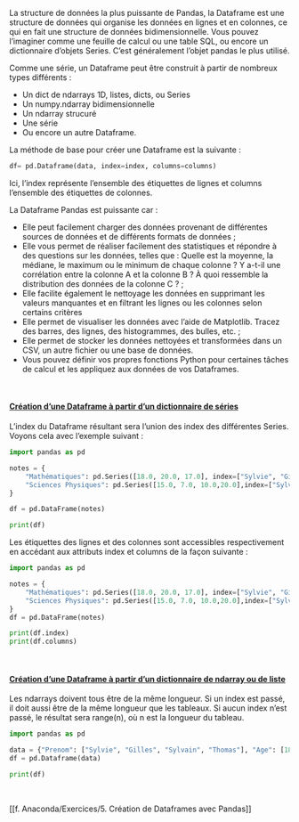 La structure de données la plus puissante de Pandas, la Dataframe est une structure de données qui organise les données en lignes et en colonnes, ce qui en fait une structure de données bidimensionnelle. Vous pouvez l’imaginer comme une feuille de calcul ou une table SQL, ou encore un dictionnaire d’objets Series. C’est généralement l’objet pandas le plus utilisé.

Comme une série, un Dataframe peut être construit à partir de nombreux types différents :
- Un dict de ndarrays 1D, listes, dicts, ou Series
- Un numpy.ndarray bidimensionnelle
- Un ndarray strucuré
- Une série
- Ou encore un autre Dataframe.

La méthode de base pour créer une Dataframe est la suivante :

```python
df= pd.Dataframe(data, index=index, columns=columns)
```

Ici, l’index représente l’ensemble des étiquettes de lignes et columns l’ensemble des étiquettes de
colonnes.

La Dataframe Pandas est puissante car :
- Elle peut facilement charger des données provenant de différentes sources de données et de différents formats de données ;
- Elle vous permet de réaliser facilement des statistiques et répondre à des questions sur les données, telles que : Quelle est la moyenne, la médiane, le maximum ou le minimum de chaque colonne ? Y a-t-il une corrélation entre la colonne A et la colonne B ? À quoi ressemble la distribution des données de la colonne C ? ;
- Elle facilite également le nettoyage les données en supprimant les valeurs manquantes et en filtrant les lignes ou les colonnes selon certains critères
- Elle permet de visualiser les données avec l’aide de Matplotlib. Tracez des barres, des lignes, des histogrammes, des bulles, etc. ;
- Elle permet de stocker les données nettoyées et transformées dans un CSV, un autre fichier ou une base de données.
- Vous pouvez définir vos propres fonctions Python pour certaines tâches de calcul et les appliquez aux données de vos Dataframes.

<br>

#### <u>Création d’une Dataframe à partir d’un dictionnaire de séries</u>

L’index du Dataframe résultant sera l’union des index des différentes Series. Voyons cela avec l’exemple suivant :

```python
import pandas as pd

notes = {
	"Mathématiques": pd.Series([18.0, 20.0, 17.0], index=["Sylvie", "Gilles", "Sylvain"]),
	"Sciences Physiques": pd.Series([15.0, 7.0, 10.0,20.0],index=["Sylvie", "Gilles", "Sylvain", "Thomas"]),
}

df = pd.DataFrame(notes)

print(df)
```

Les étiquettes des lignes et des colonnes sont accessibles respectivement en accédant aux attributs index et columns de la façon suivante :

```python
import pandas as pd

notes = {
	"Mathématiques": pd.Series([18.0, 20.0, 17.0], index=["Sylvie", "Gilles", "Sylvain"]),
	"Sciences Physiques": pd.Series([15.0, 7.0, 10.0,20.0],index=["Sylvie", "Gilles", "Sylvain", "Thomas"]),
}
df = pd.DataFrame(notes)

print(df.index)
print(df.columns)
```

<br>

#### <u>Création d’une Dataframe à partir d’un dictionnaire de ndarray ou de liste</u>

Les ndarrays doivent tous être de la même longueur. Si un index est passé, il doit aussi être de la même longueur que les tableaux. Si aucun index n’est passé, le résultat sera range(n), où n est la longueur du tableau.

```python
import pandas as pd

data = {"Prenom": ["Sylvie", "Gilles", "Sylvain", "Thomas"], "Age": [18.0, 23.0, 25.0, 40.0]}
df = pd.Dataframe(data)

print(df)
```

<br>

[[f. Anaconda/Exercices/5. Création de Dataframes avec Pandas]]